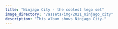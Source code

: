 ```yaml
---
title: "Ninjago City - the coolest lego set"
image_directory: "/assets/img/2021_ninjago_city"
description: "This album shows Ninjago City."
---
```

